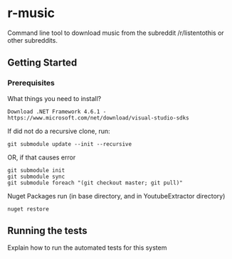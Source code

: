 # r-music
Command line tool to download music from the subreddit /r/listentothis or other subreddits.

## Getting Started

### Prerequisites

What things you need to install?

```
Download .NET Framework 4.6.1 - https://www.microsoft.com/net/download/visual-studio-sdks
```
If did not do a recursive clone, run:
```
git submodule update --init --recursive
```
OR, if that causes error
```
git submodule init
git submodule sync
git submodule foreach "(git checkout master; git pull)"
```
Nuget Packages
run (in base directory, and in YoutubeExtractor directory)
```
nuget restore
```

## Running the tests

Explain how to run the automated tests for this system
